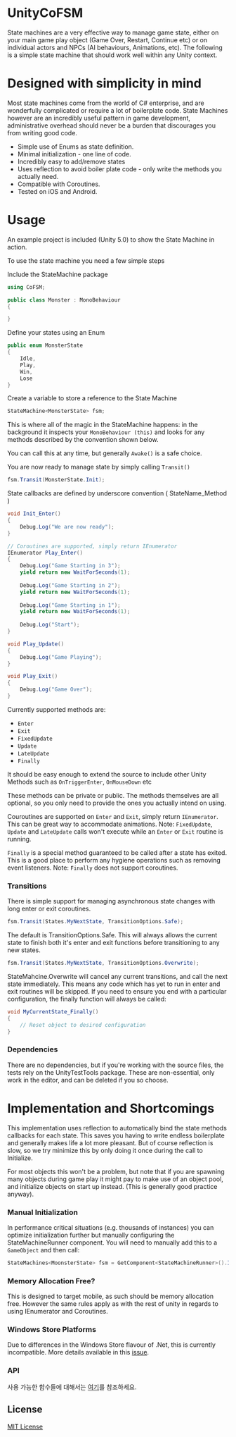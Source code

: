 # UnityCoFSM
State machines are a very effective way to manage game state, either on your main game play object (Game Over, Restart, Continue etc) or on individual actors and NPCs (AI behaviours, Animations, etc). The following is a simple state machine that should work well within any Unity context.

# Designed with simplicity in mind
Most state machines come from the world of C# enterprise, and are wonderfully complicated or require a lot of boilerplate code. State Machines however are an incredibly useful pattern in game development, administrative overhead should never be a burden that discourages you from writing good code.

- Simple use of Enums as state definition.
- Minimal initialization - one line of code.
- Incredibly easy to add/remove states
- Uses reflection to avoid boiler plate code - only write the methods you actually need.
- Compatible with Coroutines.
- Tested on iOS and Android.

# Usage
An example project is included (Unity 5.0) to show the State Machine in action.

To use the state machine you need a few simple steps

Include the StateMachine package

```cs
using CoFSM;

public class Monster : MonoBehaviour
{

}
```

Define your states using an Enum

```cs
public enum MonsterState
{
    Idle,
    Play,
    Win,
    Lose
}
```

Create a variable to store a reference to the State Machine

```cs
StateMachine<MonsterState> fsm;
```

This is where all of the magic in the StateMachine happens: in the background it inspects your `MonoBehaviour (this)` and looks for any methods described by the convention shown below.

You can call this at any time, but generally `Awake()` is a safe choice.

You are now ready to manage state by simply calling `Transit()`

```cs
fsm.Transit(MonsterState.Init);
```

State callbacks are defined by underscore convention ( StateName_Method )

```cs
void Init_Enter()
{
    Debug.Log("We are now ready");
}

// Coroutines are supported, simply return IEnumerator
IEnumerator Play_Enter()
{
    Debug.Log("Game Starting in 3");
    yield return new WaitForSeconds(1);
    
    Debug.Log("Game Starting in 2");
    yield return new WaitForSeconds(1);
    
    Debug.Log("Game Starting in 1");
    yield return new WaitForSeconds(1);
    
    Debug.Log("Start");	
}

void Play_Update()
{
    Debug.Log("Game Playing");
}

void Play_Exit()
{
    Debug.Log("Game Over");
}
```

Currently supported methods are:

- `Enter`
- `Exit`
- `FixedUpdate`
- `Update`
- `LateUpdate`
- `Finally`


It should be easy enough to extend the source to include other Unity Methods such as `OnTriggerEnter`, `OnMouseDown` etc

These methods can be private or public. The methods themselves are all optional, so you only need to provide the ones you actually intend on using.

Couroutines are supported on `Enter` and `Exit`, simply return `IEnumerator`. This can be great way to accommodate animations. Note: `FixedUpdate`, `Update` and `LateUpdate` calls won't execute while an `Enter` or `Exit` routine is running.

`Finally` is a special method guaranteed to be called after a state has exited. This is a good place to perform any hygiene operations such as removing event listeners. Note: `Finally` does not support coroutines.

### Transitions
There is simple support for managing asynchronous state changes with long enter or exit coroutines.

```cs
fsm.Transit(States.MyNextState, TransitionOptions.Safe);
```

The default is TransitionOptions.Safe. This will always allows the current state to finish both it's enter and exit functions before transitioning to any new states.

```cs
fsm.Transit(States.MyNextState, TransitionOptions.Overwrite);
```

StateMahcine.Overwrite will cancel any current transitions, and call the next state immediately. This means any code which has yet to run in enter and exit routines will be skipped. If you need to ensure you end with a particular configuration, the finally function will always be called:

```cs
void MyCurrentState_Finally()
{
    // Reset object to desired configuration
}
```

### Dependencies
There are no dependencies, but if you're working with the source files, the tests rely on the UnityTestTools package. These are non-essential, only work in the editor, and can be deleted if you so choose.


# Implementation and Shortcomings
This implementation uses reflection to automatically bind the state methods callbacks for each state. This saves you having to write endless boilerplate and generally makes life a lot more pleasant. But of course reflection is slow, so we try minimize this by only doing it once during the call to Initialize.

For most objects this won't be a problem, but note that if you are spawning many objects during game play it might pay to make use of an object pool, and initialize objects on start up instead. (This is generally good practice anyway).

### Manual Initialization
In performance critical situations (e.g. thousands of instances) you can optimize initialization further but manually configuring the StateMachineRunner component. You will need to manually add this to a `GameObject` and then call:

```cs
StateMachines<MoonsterState> fsm = GetComponent<StateMachineRunner>().Initialize<MonsterState>(componentReference);
```

### Memory Allocation Free?
This is designed to target mobile, as such should be memory allocation free. However the same rules apply as with the rest of unity in regards to using IEnumerator and Coroutines.

### Windows Store Platforms
Due to differences in the Windows Store flavour of .Net, this is currently incompatible. More details available in this [issue](https://github.com/thefuntastic/Unity3d-Finite-State-Machine/issues/4).

### API
사용 가능한 함수들에 대해서는 [여기](API.md)를 참조하세요.

## License
[MIT License](LICENSE)

